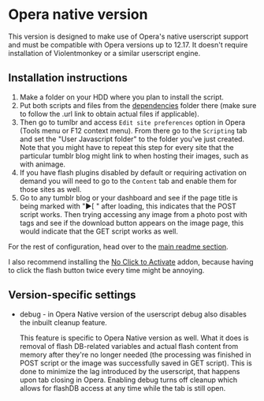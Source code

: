 # Opera native version

This version is designed to make use of Opera's native userscript support and must be compatible with Opera versions up to 12.17. It doesn't require installation of Violentmonkey or a similar userscript engine.

## Installation instructions

1. Make a folder on your HDD where you plan to install the script. 
2. Put both scripts and files from the [dependencies](https://github.com/Seedmanc/Tumblr-image-sorter/tree/master/dependencies) folder there (make sure to follow the .url link to obtain actual files if applicable).
3. Then go to tumlbr and access `Edit site preferences` option in Opera (Tools menu or F12 context menu). From there go to the `Scripting` tab and set the "User Javascript folder" to the folder you've just created. Note that you might have to repeat this step for every site that the particular tumblr blog might link to when hosting their images, such as with animage.
4. If you have flash plugins disabled by default or requiring activation on demand you will need to go to the `Content` tab and enable them for those sites as well. 
5. Go to any tumblr blog or your dashboard and see if the page title is being marked with "▶[ " after loading, this indicates that the POST script works. Then trying accessing any image from a photo post with tags and see if the download button appears on the image page, this would indicate that the GET script works as well.

For the rest of configuration, head over to the [main readme section](https://github.com/Seedmanc/Tumblr-image-sorter#usage).

I also recommend installing the [No Click to Activate](https://addons.opera.com/en/extensions/details/no-click-to-activate/) addon, because having to click the flash button twice every time might be annoying.

## Version-specific settings

* debug - in Opera Native version of the userscript debug also disables the inbuilt cleanup feature.

  This feature is specific to Opera Native version as well. What it does is removal of flash DB-related variables and actual flash content from memory after they're no longer needed (the processing was finished in POST script or the image was successfully saved in GET script). This is done to minimize the lag introduced by the userscript, that happens upon tab closing in Opera. Enabling debug turns off cleanup which allows for flashDB access at any time while the tab is still open.
